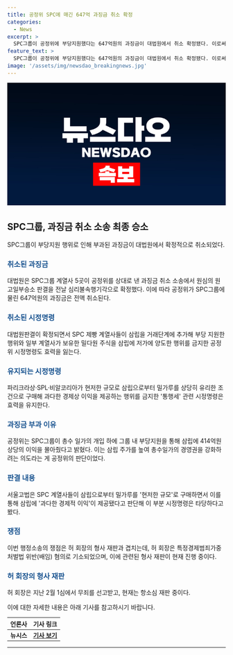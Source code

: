 ```yaml
---
title: 공정위 SPC에 매긴 647억 과징금 취소 확정
categories:
  - News
excerpt: >
  SPC그룹이 공정위에 부당지원했다는 647억원의 과징금이 대법원에서 취소 확정됐다. 이로써 SPC그룹은 삼립에 이익을 몰아주지 않았다는 주장이 입증되었고, 과징금은 전액 취소된다. 공정위의 시정명령도 효력을 잃게 되며, 일부 계열사에는 통행세 관련 시정명령이 유지된다. 이에 대한 행정소송은 SPC그룹의 계열사들이 삼립으로부터 현저한 규모로 밀가루를 구매하여 부당한 경제적 이익을 삼립에 제공했다는 판단을 받았다.
feature_text: >
  SPC그룹이 공정위에 부당지원했다는 647억원의 과징금이 대법원에서 취소 확정됐다. 이로써 SPC그룹은 삼립에 이익을 몰아주지 않았다는 주장이 입증되었고, 과징금은 전액 취소된다. 공정위의 시정명령도 효력을 잃게 되며, 일부 계열사에는 통행세 관련 시정명령이 유지된다. 이에 대한 행정소송은 SPC그룹의 계열사들이 삼립으로부터 현저한 규모로 밀가루를 구매하여 부당한 경제적 이익을 삼립에 제공했다는 판단을 받았다.
image: '/assets/img/newsdao_breakingnews.jpg'
---
```


<p><img src="/assets/img/newsdao_breakingnews.jpg" alt="koreaapp 속보" /></p>

<h2 data-ke-size="size26">SPC그룹, 과징금 취소 소송 최종 승소</h2>

<p data-ke-size="size16">SPC그룹이 부당지원 행위로 인해 부과된 과징금이 대법원에서 확정적으로 취소되었다.</p>

<h3><b><span style="color: #1a5490;">취소된 과징금</span></b></h3>

<p>대법원은 SPC그룹 계열사 5곳이 공정위를 상대로 낸 과징금 취소 소송에서 원심의 원고일부승소 판결을 전날 심리불속행기각으로 확정했다. 이에 따라 공정위가 SPC그룹에 물린 647억원의 과징금은 전액 취소된다.</p>

<h3><b><span style="color: #1a5490;">취소된 시정명령</span></b></h3>

<p>대법원판결이 확정되면서 SPC 제빵 계열사들이 삼립을 거래단계에 추가해 부당 지원한 행위와 일부 계열사가 보유한 밀다원 주식을 삼립에 저가에 양도한 행위를 금지한 공정위 시정명령도 효력을 잃는다.</p>

<h3><b><span style="color: #1a5490;">유지되는 시정명령</span></b></h3>

<p>파리크라상·SPL·비알코리아가 현저한 규모로 삼립으로부터 밀가루를 상당히 유리한 조건으로 구매해 과다한 경제상 이익을 제공하는 행위를 금지한 '통행세' 관련 시정명령은 효력을 유지한다.</p>

<h3><b><span style="color: #1a5490;">과징금 부과 이유</span></b></h3>

<p>공정위는 SPC그룹이 총수 일가의 개입 하에 그룹 내 부당지원을 통해 삼립에 414억원 상당의 이익을 몰아줬다고 밝혔다. 이는 삼립 주가를 높여 총수일가의 경영권을 강화하려는 의도라는 게 공정위의 판단이었다.</p>

<h3><b><span style="color: #1a5490;">판결 내용</span></b></h3>

<p>서울고법은 SPC 계열사들이 삼립으로부터 밀가루를 '현저한 규모'로 구매하면서 이를 통해 삼립에 '과다한 경제적 이익'이 제공됐다고 판단해 이 부분 시정명령은 타당하다고 봤다.</p>

<h3><b><span style="color: #1a5490;">쟁점</span></b></h3>

<p>이번 행정소송의 쟁점은 허 회장의 형사 재판과 겹치는데, 허 회장은 특정경제범죄가중처벌법 위반(배임) 혐의로 기소되었으며, 이에 관련된 형사 재판이 현재 진행 중이다.</p>

<h3><b><span style="color: #1a5490;">허 회장의 형사 재판</span></b></h3>

<p>허 회장은 지난 2월 1심에서 무죄를 선고받고, 현재는 항소심 재판 중이다.</p>

<p>이에 대한 자세한 내용은 아래 기사를 참고하시기 바랍니다.</p>

<table>
    <thead>
        <tr>
            <th style="text-align: center;">언론사</th>
            <th style="text-align: center;">기사 링크</th>
        </tr>
    </thead>
    <tbody>
        <tr>
            <td style="text-align: center; height: 17px;"><b>뉴시스</b></td>
            <td style="text-align: center; height: 17px;"><a href="https://www.newsis.com/view/?id=NISX20220418_0001849478&cID=10101&pID=10100"><b>기사 보기</b></a></td>
        </tr>
    </tbody>
</table>

<p><hr></p>

